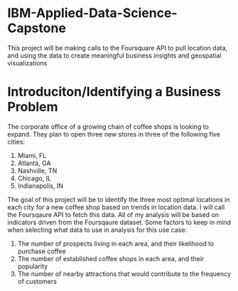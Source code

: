 # IBM-Applied-Data-Science-Capstone
This project will be making calls to the Foursquare API to pull location data, and using the data to create meaningful business insights and geospatial visualizations

# Introduciton/Identifying a Business Problem
The corporate office of a growing chain of coffee shops is looking to expand. They plan to open three new stores in three of the following five cities:

1. Miami, FL
2. Atlanta, GA
3. Nashville, TN
4. Chicago, IL
5. Indianapolis, IN

The goal of this project will be to identify the three most optimal locations in each city for a new coffee shop based on trends in location data. I will call the Foursqaure API to fetch this data. All of my analysis will be based on indicators driven from the Foursqaure dataset. Some factors to keep in mind when selecting what data to use in analysis for this use case:

1. The number of prospects living in each area, and their likelihood to purchase coffee
2. The number of established coffee shops in each area, and their popularity
3. The number of nearby attractions that would contribute to the frequency of customers
